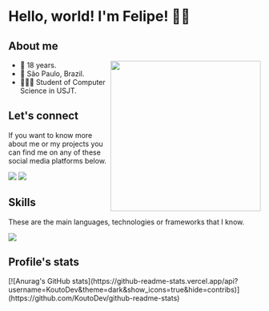 # Hello, world! I'm Felipe! 🖖🏻
<div>
  <h2>About me</h2>
  <img align="right" height="300px" src="https://cdn.dribbble.com/userupload/6786588/file/original-4bb7fb903cb432b56d84d1be2663b0dc.png?compress=1&resize=1200x900"/>
  <ul>
    <li>📆 18 years.</li>
    <li>📍 São Paulo, Brazil.</li>
    <li>👨🏻‍🎓 Student of Computer Science in USJT.</li>
  </ul>
</div>

<div>
  <h2>Let's connect</h2>
  <p>If you want to know more about me or my projects you can find me on any of these social media platforms below.</p>
  <div> 
    <a href = "mailto:felipdeveloper@gmail.com"><img src="https://img.shields.io/badge/-Gmail-%23333?style=for-the-badge&logo=gmail&logoColor=white" target="_blank"></a>
    <a href="https://www.linkedin.com/in/felipecoutodev/" target="_blank"><img src="https://img.shields.io/badge/-LinkedIn-%230077B5?style=for-the-badge&logo=linkedin&logoColor=white" target="_blank"></a> 
  </div>
</div>

<div>
  <h2>Skills</h2>
  <p>These are the main languages, technologies or frameworks that I know.</p>
  <p align="left">
    <a href="#">
      <img src="https://skillicons.dev/icons?i=java,git,mysql" />
    </a>
  </p>
</div>

<div>
  <h2>Profile's stats</h2>
</div>
[![Anurag's GitHub stats](https://github-readme-stats.vercel.app/api?username=KoutoDev&theme=dark&show_icons=true&hide=contribs)](https://github.com/KoutoDev/github-readme-stats)

##
